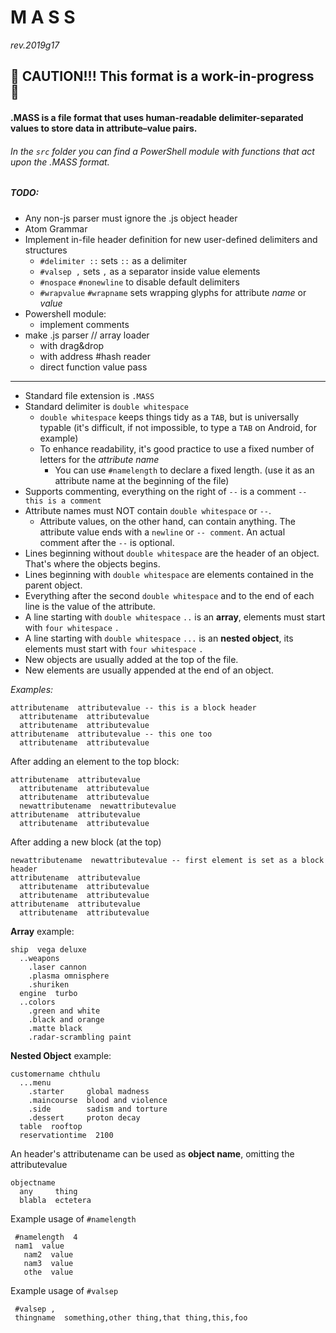 # M A S S
_rev.2019g17_

🔴 CAUTION!!! This format is a work-in-progress 🔴
---
#### .MASS is a file format that uses human-readable delimiter-separated values to store data in attribute–value pairs.
###### In the `src` folder you can find a PowerShell module with functions that act upon the .MASS format.
##### TODO:
  * Any non-js parser must ignore the .js object header
  * Atom Grammar
  * Implement in-file header definition for new user-defined delimiters and structures
    - `#delimiter ::` sets `::` as a delimiter
    - `#valsep ,` sets `,` as a separator inside value elements
    - `#nospace` `#nonewline` to disable default delimiters
    - `#wrapvalue` `#wrapname` sets wrapping glyphs for attribute _name_ or _value_
  * Powershell module:
    - implement comments
  * make .js parser // array loader
    - with drag&drop
    - with address #hash reader
    - direct function value pass
---  
* Standard file extension is `.MASS`
* Standard delimiter is `double whitespace`
  - `double whitespace` keeps things tidy as a `TAB`, but is universally typable (it's difficult, if not impossible, to type a `TAB` on Android, for example)
  - To enhance readability, it's good practice to use a fixed number of letters for the _attribute name_
    + You can use `#namelength` to declare a fixed length. (use it as an attribute name at the beginning of the file)
* Supports commenting, everything on the right of `--` is a comment `-- this is a comment`
* Attribute names must NOT contain `double whitespace` or `--`.
  - Attribute values, on the other hand, can contain anything. The attribute value ends with a `newline` or `-- comment`. An actual comment after the `--` is optional.
* Lines beginning without `double whitespace` are the header of an object. That's where the objects begins.
* Lines beginning with `double whitespace` are elements contained in the parent object.
* Everything after the second `double whitespace` and to the end of each line is the value of the attribute.
* A line starting with `double whitespace` `..` is an **array**, elements must start with `four whitespace` `.`
* A line starting with `double whitespace` `...` is an **nested object**, its elements must start with `four whitespace` `.`
* New objects are usually added at the top of the file.
* New elements are usually appended at the end of an object.

_Examples:_

~~~~
attributename  attributevalue -- this is a block header
  attributename  attributevalue
  attributename  attributevalue
attributename  attributevalue -- this one too
  attributename  attributevalue
~~~~
After adding an element to the top block:
~~~~
attributename  attributevalue
  attributename  attributevalue
  attributename  attributevalue
  newattributename  newattributevalue
attributename  attributevalue
  attributename  attributevalue
~~~~
After adding a new block (at the top)
~~~~
newattributename  newattributevalue -- first element is set as a block header
attributename  attributevalue
  attributename  attributevalue
  attributename  attributevalue
attributename  attributevalue
  attributename  attributevalue
~~~~

**Array** example:
~~~~
ship  vega deluxe
  ..weapons
    .laser cannon
    .plasma omnisphere
    .shuriken
  engine  turbo
  ..colors
    .green and white
    .black and orange
    .matte black
    .radar-scrambling paint
~~~~

**Nested Object** example:
~~~~
customername chthulu
  ...menu
    .starter     global madness
    .maincourse  blood and violence
    .side        sadism and torture
    .dessert     proton decay
  table  rooftop
  reservationtime  2100
~~~~

An header's attributename can be used as **object name**, omitting the attributevalue
~~~~
objectname
  any     thing
  blabla  ectetera
~~~~

Example usage of `#namelength`
~~~~
 #namelength  4
 nam1  value
   nam2  value
   nam3  value
   othe  value
~~~~

Example usage of `#valsep`
~~~~
 #valsep ,
 thingname  something,other thing,that thing,this,foo
~~~~